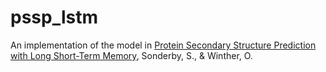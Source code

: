 # pssp_lstm
An implementation of the model in [Protein Secondary Structure Prediction with Long Short-Term Memory](https://arxiv.org/abs/1412.7828), Sonderby, S., &amp; Winther, O.
